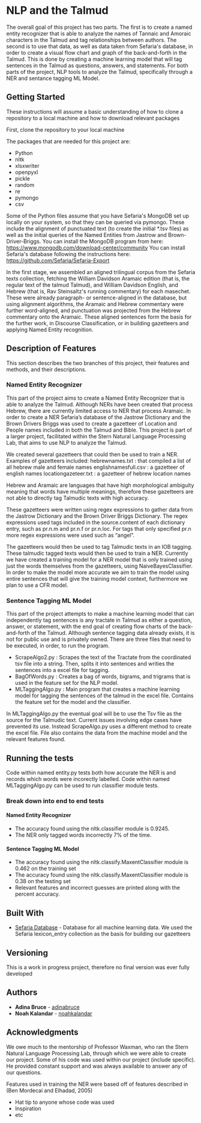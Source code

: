 # NLP and the Talmud

The overall goal of this project has two parts. The first is to create a named entity recognizer that is able to analyze the names of Tannaic and Amoraic characters in the Talmud and tag relationships between authors. The second is to use that data, as well as data taken from Sefaria's database, in order to create a visual flow chart and graph of the back-and-forth in the Talmud. This is done by creating a machine learning model that will tag sentences in the Talmud as questions, answers, and statements.
For both parts of the project, NLP tools to analyze the Talmud, specifically through a NER and sentance tagging ML Model.

## Getting Started

These instructions will assume a basic understanding of how to clone a repository to a local machine and how to download relevant packages  

First, clone the repository to your local machine 

The packages that are needed for this project are: 
- Python
- nltk
- xlsxwriter
- openpyxl
- pickle
- random
- re
- pymongo
- csv

Some of the Python files assume that you have Sefaria's MongoDB set up locally on your system, so that they can be queried via pymongo. These include the alignment of punctuated text (to create the initial *.tsv files) as well as the initial queries of the Named Entities from Jastrow and Brown-Driver-Briggs. You can install the MongoDB program from here: https://www.mongodb.com/download-center/community
You can install Sefaria's database following the instructions here: https://github.com/Sefaria/Sefaria-Export

In the first stage, we assembled an aligned trilingual corpus from the Sefaria texts collection, fetching the William Davidson Aramaic edition (that is, the regular text of the talmud Talmud), and William Davidson English, and Hebrew (that is, Rav Steinsaltz's running commentary) for each masechet. These were already paragraph- or sentence-aligned in the database, but using alignment algorithms, the Aramaic and Hebrew commentary were further word-aligned, and punctuation was projected from the Hebrew commentary onto the Aramaic. These aligned sentences form the basis for the further work, in Discourse Classification, or in building gazetteers and applying Named Entity recognition.


## Description of Features 

This section describes the two branches of this project, their features and methods, and their descriptions.

### Named Entity Recognizer

This part of the project aims to create a Named Entity Recognizer that is able to analyze the Talmud. 
Although NERs have been created that process Hebrew, there are currently limited access to NER that process Aramaic. 
In order to create a NER  Sefaria’s database of the Jastrow Dictionary and the Brown Drivers Briggs was used to create a gazetteer of Location and People names included in both the Talmud and Bible. 
This project is part of a larger project, facilitated within the Stern Natural Language Processing Lab, that aims to use NLP to analyze the Talmud. 

We created several gazetteers that could then be used to train a NER. 
Examples of gazetteers included: 
	hebrewnames.txt : that compiled a list of all hebrew male and female names
	englishnamesfull.csv : a gazetteer of english names
	locationgazeteer.txt : a gazetteer of hebrew location names

Hebrew and Aramaic are languages that have high morphological ambiguity meaning that words have multiple meanings, therefore these gazetteers are not able to directly tag Talmudic texts with high accuracy.

These gazetteers were written using regex expressions to gather data from the Jastrow Dictionary and the Brown Driver Briggs Dictionary. The regex expressions used tags included in the source.content of each dictionary entry, such as pr.n.m and pr.n.f or pr.n.loc. For tags that only specified pr.n more regex expressions were used such as “angel”.

The gazetteers would then be used to tag Talmudic texts in an IOB tagging. These talmudic tagged texts would then be used to train a NER. Currently we have created a training model for a NER model that is only trained using just the words themselves from the gazetteers, using NaiveBayesClassifier. In order to make the model more accurate we aim to train the model using entire sentences that will give the training model context, furthermore we plan to use a CFR model. 

### Sentence Tagging ML Model

This part of the project attempts to make a machine learning model that can independently tag sentences is any tractate in Talmud as either a 
question, answer, or statement, with the end goal of creating flow charts of the back-and-forth of the Talmud. Although sentence tagging data already exists, it is not for public use and is privately owned.
There are three files that need to be executed, in order, to run the program. 
 - ScrapeAlgo2.py : Scrapes the text of the Tractate from the coordinated tsv file into a string. Then, splits it into sentences and writies the sentences into a excel file for tagging. 
 - BagOfWords.py : Creates a bag of words, bigrams, and trigrams that is used in the feature set for the NLP model. 
 - MLTaggingAlgo.py : Main program that creates a machine learning model for tagging the sentences of the talmud in the excel file.  Contains the feature set for the model and the classifier.
 
 In MLTaggingAlgo.py the eventual goal will be to use the Tsv file as the source for the Talmudic text. Current issues involving edge cases have prevented its use. Instead ScrapeAlgo.py uses a different method to create the excel file. 
 File also contains the data from the machine model and the relevant features found.
 
## Running the tests

Code within named entity.py tests both how accurate the NER is and records which words were incorectly labelled.
Code within named MLTaggingAlgo.py can be used to run classifier module tests.

### Break down into end to end tests

#### Named Entity Recognizer
- The accuracy found using the nltk.classifier module is 0.9245.
- The NER only tagged words incorrectly 7% of the time.

#### Sentence Tagging ML Model
- The accuracy found using the nltk.classify.MaxentClassifier module is 0.462 on the training set
- The accuracy found using the nltk.classify.MaxentClassifier module is 0.38 on the testing set
- Relevant features and incorrect guesses are printed along with the percent accuracy. 


## Built With

* [Sefaria Database](https://github.com/Sefaria/Sefaria-Project) - Database for all machine learning data. We used the Sefaria lexicon_entry collection as the basis for building our gazetteers


## Versioning

This is a work in progress project, therefore no final version was ever fully developed 

## Authors

* **Adina Bruce** - [adinabruce](https://github.com/adinabruce)
* **Noah Kalandar** - [noahkalandar](https://github.com/nokal123)


## Acknowledgments
We owe much to the mentorship of Professor Waxman, who ran the Stern Natural Language Processing Lab, through which we were able to create our project. Some of his code was used within our project (include specific). He provided constant support and was always available to answer any of our questions. 

Features used in training the NER were based off of features described in (Ben Mordecai and Elhadad, 2005)

* Hat tip to anyone whose code was used
* Inspiration
* etc

